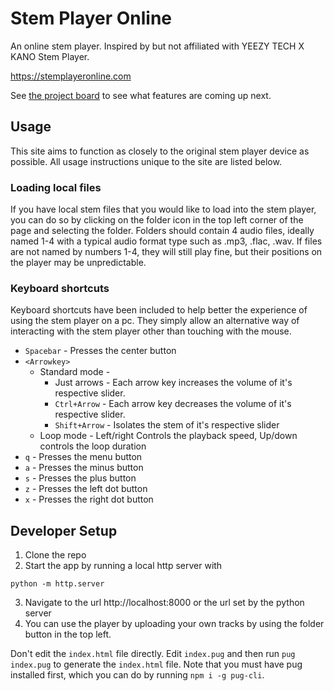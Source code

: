 # Stem Player Online
An online stem player. Inspired by but not affiliated with YEEZY TECH X KANO Stem Player.

https://stemplayeronline.com

See [the project board](https://github.com/lukew3/stemPlayerOnline/projects/1) to see what features are coming up next.

## Usage
This site aims to function as closely to the original stem player device as possible. All usage instructions unique to the site are listed below.

### Loading local files
If you have local stem files that you would like to load into the stem player, you can do so by clicking on the folder icon in the top left corner of the page and selecting the folder. Folders should contain 4 audio files, ideally named 1-4 with a typical audio format type such as .mp3, .flac, .wav. If files are not named by numbers 1-4, they will still play fine, but their positions on the player may be unpredictable.


### Keyboard shortcuts
Keyboard shortcuts have been included to help better the experience of using the stem player on a pc. They simply allow an alternative way of interacting with the stem player other than touching with the mouse.

* `Spacebar` - Presses the center button
* `<Arrowkey>`
  * Standard mode - 
    * Just arrows - Each arrow key increases the volume of it's respective slider.
    * `Ctrl+Arrow` - Each arrow key decreases the volume of it's respective slider.
    * `Shift+Arrow` - Isolates the stem of it's respective slider
  * Loop mode - Left/right Controls the playback speed, Up/down controls the loop duration
* `q` - Presses the menu button
* `a` - Presses the minus button
* `s` - Presses the plus button
* `z` - Presses the left dot button
* `x` - Presses the right dot button

## Developer Setup
1. Clone the repo
2. Start the app by running a local http server with 
```
python -m http.server
```
3. Navigate to the url http://localhost:8000 or the url set by the python server
4. You can use the player by uploading your own tracks by using the folder button in the top left.

Don't edit the `index.html` file directly. Edit `index.pug` and then run `pug index.pug` to generate the `index.html` file. Note that you must have pug installed first, which you can do by running `npm i -g pug-cli`.
